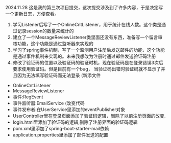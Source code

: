2024.11.28
这是我的第三次项目提交，这次提交涉及到了许多内容，于是决定写一个更新日志，方便查看。
1. 学习Listener后写了一个OnlineCntListener，用于统计在线人数。这个类是通过记录session的数量来统计的
2. 建立了一个MessageReviewListener类里面还没有东西，准备写一个留言审核功能，这个功能是通过监听器来实现的
3. 学习了spring事件机制，写了一个监测用户注册后发送邮件的功能，这个功能是通过事件机制来实现的。未来我想改为注册时通过邮件发送验证码注册
4. 修改了验证码的位置以及验证码的验证时机，现在验证码是在登录错误3次后要求使用验证码。但是目前有一个bug，
当验证码出错时验证码就不显示了并且因为无法填写验证码而无法登录
(新添文件
- OnlineCntListener
- MessageReviewListener
- 事件:RegEvent
- 事件监听器:EmailService
(改变代码
- 事件发布者:在UserService里添加的eventPublisher对象
- UserController里在登录页面添加了验证码逻辑，删除了以前注册页面的改变.
- login.html里添加了验证码的逻辑,删除了注册界面的验证码逻辑
- pom.xml里添加了spring-boot-starter-mail依赖
- application.properties里添加了邮件发送的配置

